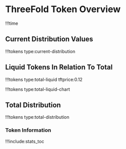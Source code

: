 # ThreeFold Token Overview

!!!time

## Current Distribution Values
!!!tokens type:current-distribution

## Liquid Tokens In Relation To Total

!!!tokens type:total-liquid tftprice:0.12

!!!tokens type:total-liquid-chart


## Total Distribution
!!!tokens type:total-distribution

### Token Information

!!!include:stats_toc


